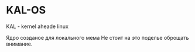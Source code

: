 # KAL-OS

KAL - kernel aheade linux

Ядро созданое для локального мема Не стоит на это поделье оброщать внимание.
